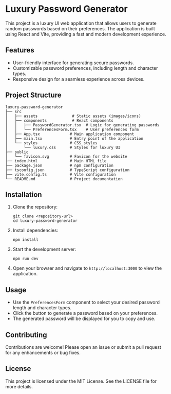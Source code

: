 # Luxury Password Generator

This project is a luxury UI web application that allows users to generate random passwords based on their preferences. The application is built using React and Vite, providing a fast and modern development experience.

## Features

- User-friendly interface for generating secure passwords.
- Customizable password preferences, including length and character types.
- Responsive design for a seamless experience across devices.

## Project Structure

```
luxury-password-generator
├── src
│   ├── assets               # Static assets (images/icons)
│   ├── components           # React components
│   │   ├── PasswordGenerator.tsx  # Logic for generating passwords
│   │   └── PreferencesForm.tsx    # User preferences form
│   ├── App.tsx             # Main application component
│   ├── main.tsx            # Entry point of the application
│   └── styles              # CSS styles
│       └── luxury.css      # Styles for luxury UI
├── public
│   └── favicon.svg         # Favicon for the website
├── index.html              # Main HTML file
├── package.json            # npm configuration
├── tsconfig.json           # TypeScript configuration
├── vite.config.ts          # Vite configuration
└── README.md               # Project documentation
```

## Installation

1. Clone the repository:
   ```
   git clone <repository-url>
   cd luxury-password-generator
   ```

2. Install dependencies:
   ```
   npm install
   ```

3. Start the development server:
   ```
   npm run dev
   ```

4. Open your browser and navigate to `http://localhost:3000` to view the application.

## Usage

- Use the `PreferencesForm` component to select your desired password length and character types.
- Click the button to generate a password based on your preferences.
- The generated password will be displayed for you to copy and use.

## Contributing

Contributions are welcome! Please open an issue or submit a pull request for any enhancements or bug fixes.

## License

This project is licensed under the MIT License. See the LICENSE file for more details.